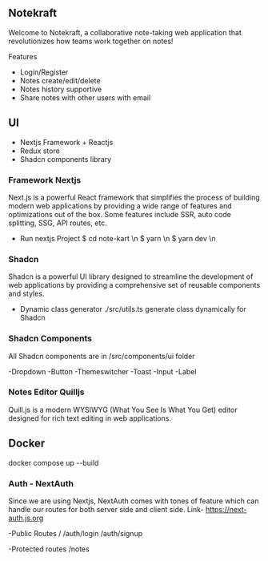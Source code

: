 ## Notekraft

Welcome to Notekraft, a collaborative note-taking web application that revolutionizes how teams work together on notes!

Features

- Login/Register
- Notes create/edit/delete
- Notes history supportive
- Share notes with other users with email

## UI

- Nextjs Framework + Reactjs
- Redux store
- Shadcn components library

### Framework Nextjs

Next.js is a powerful React framework that simplifies the process of building modern web applications by providing a wide range of features and optimizations out of the box. Some features include SSR, auto code splitting, SSG, API routes, etc.

- Run nextjs Project
  $ cd note-kart \n
  $ yarn \n
  $ yarn dev \n

### Shadcn

Shadcn is a powerful UI library designed to streamline the development of web applications by providing a comprehensive set of reusable components and styles.

- Dynamic class generator
  ./src/utils.ts generate class dynamically for Shadcn

### Shadcn Components

All Shadcn components are in /src/components/ui folder

-Dropdown
-Button
-Themeswitcher
-Toast
-Input
-Label

### Notes Editor Quilljs

Quill.js is a modern WYSIWYG (What You See Is What You Get) editor designed for rich text editing in web applications.

## Docker

docker compose up --build

### Auth - NextAuth

Since we are using Nextjs, NextAuth comes with tones of feature which can handle our routes for both server side and client side.
Link- https://next-auth.js.org

-Public Routes
/
/auth/login
/auth/signup

-Protected routes
/notes
